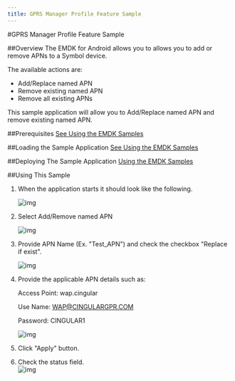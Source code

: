 ```yaml
---
title: GPRS Manager Profile Feature Sample
---
```

#GPRS Manager Profile Feature Sample

##Overview
The EMDK for Android allows you to allows you to add or remove APNs to a Symbol device. 

The available actions are:
  
* Add/Replace named APN  
* Remove existing named APN  
* Remove all existing APNs  

This sample application will allow you to Add/Replace named APN and remove existing named APN.

##Prerequisites
[See Using the EMDK Samples](../guide/sample/emdksamples)

##Loading the Sample Application
[See Using the EMDK Samples](../guide/sample/emdksamples)

##Deploying The Sample Application
[Using the EMDK Samples](../guide/sample/emdksamples)

##Using This Sample
1. When the application starts it should look like the following.
  
	![img](images/samples/gprs_1.png)
  
2. Select Add/Remove named APN
  
	![img](images/samples/gprs_2.png)  	

3. Provide APN Name (Ex. "Test_APN") and check the checkbox "Replace if exist".

	![img](images/samples/gprs_3.png)

4. Provide the applicable APN details such as:

	Access Point: wap.cingular

	Use Name: WAP@CINGULARGPR.COM

	Password: CINGULAR1

	![img](images/samples/gprs_4.png)
  
5. Click "Apply" button.

6. Check the status field.   
	![img](images/samples/gprs_5.png)  
	